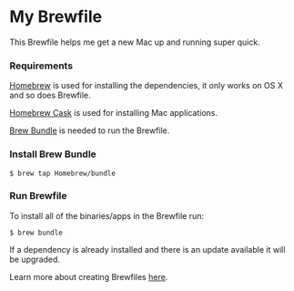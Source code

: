 # My Brewfile

This Brewfile helps me get a new Mac up and running super quick.

### Requirements

[Homebrew](http://github.com/Homebrew/homebrew) is used for installing the dependencies, it only works on OS X and so does Brewfile.

[Homebrew Cask](http://github.com/caskroom/homebrew-cask) is used for installing Mac applications.

[Brew Bundle](https://github.com/Homebrew/homebrew-bundle) is needed to run the Brewfile.

### Install Brew Bundle

    $ brew tap Homebrew/bundle

### Run Brewfile

To install all of the binaries/apps in the Brewfile run:

    $ brew bundle

If a dependency is already installed and there is an update available it will be upgraded.

Learn more about creating Brewfiles [here](https://github.com/Homebrew/homebrew-bundle).
